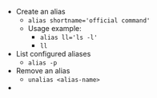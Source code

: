 - Create an alias
	- `alias shortname='official command'`
	- Usage example:
		- `alias ll='ls -l'`
		- `ll`
- List configured aliases
	- `alias -p`
- Remove an alias
	- `unalias <alias-name>`
- 